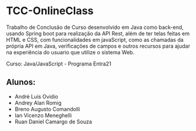 # TCC-OnlineClass

Trabalho de Conclusão de Curso desenvolvido em Java como back-end, usando Spring boot para realização da API Rest,
além de ter telas feitas em HTML e CSS, com funcionalidades em javaScript, como as chamadas da própria API em Java, 
verificações de campos e outros recursos para ajudar na experiência do usuario que utilize o sistema Web.

Curso: Java/JavaScript - Programa Entra21

## Alunos: 
* André Luís Ovidio 
* Andrey Alan Romig
* Breno Augusto Comandolli
* Ian Vicenzo Meneghelli
* Ruan Daniel Camargo de Souza
